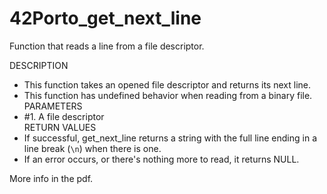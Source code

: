 # 42Porto_get_next_line

Function that reads a line from a file descriptor.  
  
DESCRIPTION
*	This function takes an opened file descriptor and returns its next line.
*	This function has undefined behavior when reading from a binary file.  
PARAMETERS
*	#1. A file descriptor  
RETURN VALUES
*	If successful, get_next_line returns a string with the full line ending in a line break (`\n`) when there is one. 
*	If an error occurs, or there's nothing more to read, it returns NULL.

More info in the pdf.
